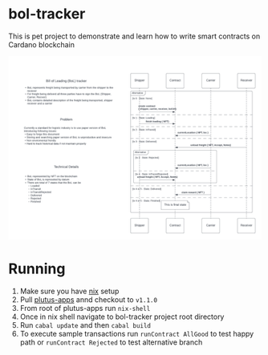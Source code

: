 # bol-tracker
This is pet project to demonstrate and learn how to write smart contracts on Cardano blockchain

![Alt text](/img/project.png "Smart contract")

# Running

1. Make sure you have [nix](https://github.com/input-output-hk/plutus/blob/master/CONTRIBUTING.adoc#installing-and-setting-up-nix) setup 
2. Pull [plutus-apps](https://github.com/input-output-hk/plutus-apps/tree/v1.1.0) annd checkout to `v1.1.0`
3. From root of plutus-apps run `nix-shell`
4. Once in nix shell navigate to bol-tracker project root directory 
5. Run `cabal update` and then `cabal build`
6. To execute sample transactions run `runContract AllGood` to test happy path or `runContract Rejected` to test alternative branch